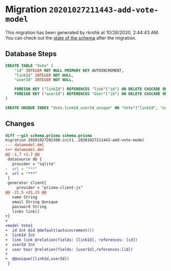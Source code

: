 # Migration `20201027211443-add-vote-model`

This migration has been generated by rkrohk at 10/28/2020, 2:44:43 AM.
You can check out the [state of the schema](./schema.prisma) after the migration.

## Database Steps

```sql
CREATE TABLE "Vote" (
    "id" INTEGER NOT NULL PRIMARY KEY AUTOINCREMENT,
    "linkId" INTEGER NOT NULL,
    "userId" INTEGER NOT NULL,

    FOREIGN KEY ("linkId") REFERENCES "link"("id") ON DELETE CASCADE ON UPDATE CASCADE,
    FOREIGN KEY ("userId") REFERENCES "User"("id") ON DELETE CASCADE ON UPDATE CASCADE
)

CREATE UNIQUE INDEX "Vote.linkId_userId_unique" ON "Vote"("linkId", "userId")
```

## Changes

```diff
diff --git schema.prisma schema.prisma
migration 20201027202300-init1..20201027211443-add-vote-model
--- datamodel.dml
+++ datamodel.dml
@@ -1,7 +1,7 @@
 datasource db {
   provider = "sqlite" 
-  url = "***"
+  url = "***"
 }
 generator client{
     provider = "prisma-client-js"
@@ -21,5 +21,15 @@
   name String
   email String @unique
   password String
   links link[]
+}
+
+model Vote{
+  id Int @id @default(autoincrement())
+  linkId Int
+  link link @relation(fields: [linkId], references: [id])
+  userId Int
+  user User @relation(fields: [userId],references:[id])
+
+  @@unique([linkId,userId])
 }
```


